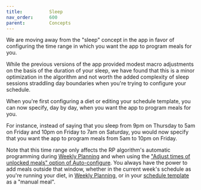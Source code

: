 ```yaml
---
title:          Sleep
nav_order:      600
parent:         Concepts
---
```


We are moving away from the "sleep" concept in the app in favor of configuring the time range in which you want the app to program meals for you.

While the previous versions of the app provided modest macro adjustments on the basis of the duration of your sleep, we have found that this is a minor optimization in the algorithm and not worth the added complexity of sleep sessions straddling day boundaries when you're trying to configure your schedule.

When you're first configuring a diet or editing your schedule template, you can now specify, day by day, when you want the app to program meals for you.

For instance, instead of saying that you sleep from 9pm on Thursday to 5am on Friday and 10pm on Friday to 7am on Saturday, you would now specify that you want the app to program meals from 5am to 10pm on Friday.

Note that this time range only affects the RP algorithm's automatic programming during [Weekly Planning](/docs/diet-coach-app/1.22-beta/features/weekly-review-and-weekly-planning/) and when using the ["Adjust times of unlocked meals" option of Auto-configure](/docs/diet-coach-app/1.22-beta/features/auto-configure/#adjust-times-of-unlocked-meals). You always have the power to add meals outside that window, whether in the current week's schedule as you're running your diet, in [Weekly Planning](/docs/diet-coach-app/1.22-beta/features/weekly-review-and-weekly-planning/), or in your [schedule template](/docs/diet-coach-app/1.22-beta/concepts/schedule/) as a "manual meal".
